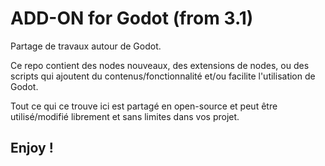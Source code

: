 # ADD-ON for Godot (from 3.1)
Partage de travaux autour de Godot.

Ce repo contient des nodes nouveaux, des extensions de nodes, ou des scripts qui ajoutent du contenus/fonctionnalité et/ou facilite l'utilisation de Godot.

Tout ce qui ce trouve ici est partagé en open-source et peut être utilisé/modifié librement et sans limites dans vos projet.

## Enjoy !

